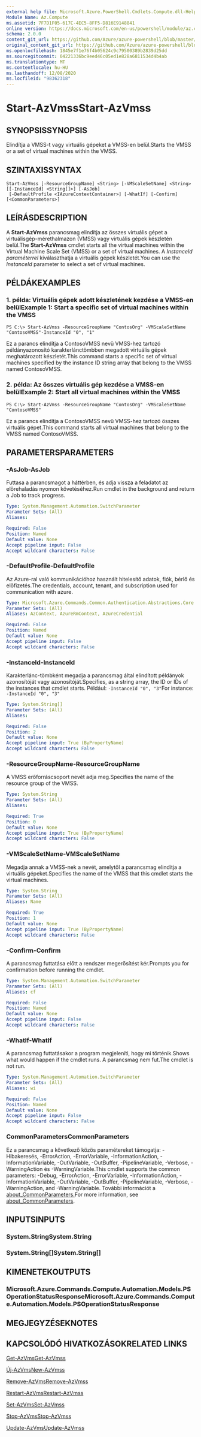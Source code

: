 ```yaml
---
external help file: Microsoft.Azure.PowerShell.Cmdlets.Compute.dll-Help.xml
Module Name: Az.Compute
ms.assetid: 7F7D1F05-617C-4EC5-8FF5-D816E9148841
online version: https://docs.microsoft.com/en-us/powershell/module/az.compute/start-azvmss
schema: 2.0.0
content_git_url: https://github.com/Azure/azure-powershell/blob/master/src/Compute/Compute/help/Start-AzVmss.md
original_content_git_url: https://github.com/Azure/azure-powershell/blob/master/src/Compute/Compute/help/Start-AzVmss.md
ms.openlocfilehash: 1845e7f1e76f4b05624c9c79500389b2839d25dd
ms.sourcegitcommit: 04221336bc9eed46c05ed1e828a6811534d4b4ab
ms.translationtype: MT
ms.contentlocale: hu-HU
ms.lasthandoff: 12/08/2020
ms.locfileid: "98362318"
---
```

# <span data-ttu-id="50e88-101">Start-AzVmss</span><span class="sxs-lookup"><span data-stu-id="50e88-101">Start-AzVmss</span></span>

## <span data-ttu-id="50e88-102">SYNOPSIS</span><span class="sxs-lookup"><span data-stu-id="50e88-102">SYNOPSIS</span></span>
<span data-ttu-id="50e88-103">Elindítja a VMSS-t vagy virtuális gépeket a VMSS-en belül.</span><span class="sxs-lookup"><span data-stu-id="50e88-103">Starts the VMSS or a set of virtual machines within the VMSS.</span></span>

## <span data-ttu-id="50e88-104">SZINTAXIS</span><span class="sxs-lookup"><span data-stu-id="50e88-104">SYNTAX</span></span>

```
Start-AzVmss [-ResourceGroupName] <String> [-VMScaleSetName] <String> [[-InstanceId] <String[]>] [-AsJob]
 [-DefaultProfile <IAzureContextContainer>] [-WhatIf] [-Confirm] [<CommonParameters>]
```

## <span data-ttu-id="50e88-105">LEÍRÁS</span><span class="sxs-lookup"><span data-stu-id="50e88-105">DESCRIPTION</span></span>
<span data-ttu-id="50e88-106">A **Start-AzVmss** parancsmag elindítja az összes virtuális gépet a virtuálisgép-mérethalmazon (VMSS) vagy virtuális gépek készletén belül.</span><span class="sxs-lookup"><span data-stu-id="50e88-106">The **Start-AzVmss** cmdlet starts all the virtual machines within the Virtual Machine Scale Set (VMSS) or a set of virtual machines.</span></span>
<span data-ttu-id="50e88-107">A *InstanceId paraméterrel* kiválaszthatja a virtuális gépek készletét.</span><span class="sxs-lookup"><span data-stu-id="50e88-107">You can use the *InstanceId* parameter to select a set of virtual machines.</span></span>

## <span data-ttu-id="50e88-108">PÉLDÁK</span><span class="sxs-lookup"><span data-stu-id="50e88-108">EXAMPLES</span></span>

### <span data-ttu-id="50e88-109">1. példa: Virtuális gépek adott készletének kezdése a VMSS-en belül</span><span class="sxs-lookup"><span data-stu-id="50e88-109">Example 1: Start a specific set of virtual machines within the VMSS</span></span>
```
PS C:\> Start-AzVmss -ResourceGroupName "ContosOrg" -VMScaleSetName "ContosoVMSS"-InstanceId "0", "1"
```

<span data-ttu-id="50e88-110">Ez a parancs elindítja a ContosoVMSS nevű VMSS-hez tartozó példányazonosító karakterlánctömbben megadott virtuális gépek meghatározott készletét.</span><span class="sxs-lookup"><span data-stu-id="50e88-110">This command starts a specific set of virtual machines specified by the instance ID string array that belong to the VMSS named ContosoVMSS.</span></span>

### <span data-ttu-id="50e88-111">2. példa: Az összes virtuális gép kezdése a VMSS-en belül</span><span class="sxs-lookup"><span data-stu-id="50e88-111">Example 2: Start all virtual machines within the VMSS</span></span>
```
PS C:\> Start-AzVmss -ResourceGroupName "ContosOrg" -VMScaleSetName "ContosoVMSS"
```

<span data-ttu-id="50e88-112">Ez a parancs elindítja a ContosoVMSS nevű VMSS-hez tartozó összes virtuális gépet.</span><span class="sxs-lookup"><span data-stu-id="50e88-112">This command starts all virtual machines that belong to the VMSS named ContosoVMSS.</span></span>

## <span data-ttu-id="50e88-113">PARAMETERS</span><span class="sxs-lookup"><span data-stu-id="50e88-113">PARAMETERS</span></span>

### <span data-ttu-id="50e88-114">-AsJob</span><span class="sxs-lookup"><span data-stu-id="50e88-114">-AsJob</span></span>
<span data-ttu-id="50e88-115">Futtasa a parancsmagot a háttérben, és adja vissza a feladatot az előrehaladás nyomon követéséhez.</span><span class="sxs-lookup"><span data-stu-id="50e88-115">Run cmdlet in the background and return a Job to track progress.</span></span>

```yaml
Type: System.Management.Automation.SwitchParameter
Parameter Sets: (All)
Aliases:

Required: False
Position: Named
Default value: None
Accept pipeline input: False
Accept wildcard characters: False
```

### <span data-ttu-id="50e88-116">-DefaultProfile</span><span class="sxs-lookup"><span data-stu-id="50e88-116">-DefaultProfile</span></span>
<span data-ttu-id="50e88-117">Az Azure-ral való kommunikációhoz használt hitelesítő adatok, fiók, bérlő és előfizetés.</span><span class="sxs-lookup"><span data-stu-id="50e88-117">The credentials, account, tenant, and subscription used for communication with azure.</span></span>

```yaml
Type: Microsoft.Azure.Commands.Common.Authentication.Abstractions.Core.IAzureContextContainer
Parameter Sets: (All)
Aliases: AzContext, AzureRmContext, AzureCredential

Required: False
Position: Named
Default value: None
Accept pipeline input: False
Accept wildcard characters: False
```

### <span data-ttu-id="50e88-118">-InstanceId</span><span class="sxs-lookup"><span data-stu-id="50e88-118">-InstanceId</span></span>
<span data-ttu-id="50e88-119">Karakterlánc-tömbként megadja a parancsmag által elindított példányok azonosítóját vagy azonosítóját.</span><span class="sxs-lookup"><span data-stu-id="50e88-119">Specifies, as a string array, the ID or IDs of the instances that cmdlet starts.</span></span>
<span data-ttu-id="50e88-120">Például: `-InstanceId "0", "3"`</span><span class="sxs-lookup"><span data-stu-id="50e88-120">For instance: `-InstanceId "0", "3"`</span></span>

```yaml
Type: System.String[]
Parameter Sets: (All)
Aliases:

Required: False
Position: 2
Default value: None
Accept pipeline input: True (ByPropertyName)
Accept wildcard characters: False
```

### <span data-ttu-id="50e88-121">-ResourceGroupName</span><span class="sxs-lookup"><span data-stu-id="50e88-121">-ResourceGroupName</span></span>
<span data-ttu-id="50e88-122">A VMSS erőforráscsoport nevét adja meg.</span><span class="sxs-lookup"><span data-stu-id="50e88-122">Specifies the name of the resource group of the VMSS.</span></span>

```yaml
Type: System.String
Parameter Sets: (All)
Aliases:

Required: True
Position: 0
Default value: None
Accept pipeline input: True (ByPropertyName)
Accept wildcard characters: False
```

### <span data-ttu-id="50e88-123">-VMScaleSetName</span><span class="sxs-lookup"><span data-stu-id="50e88-123">-VMScaleSetName</span></span>
<span data-ttu-id="50e88-124">Megadja annak a VMSS-nek a nevét, amelytől a parancsmag elindítja a virtuális gépeket.</span><span class="sxs-lookup"><span data-stu-id="50e88-124">Specifies the name of the VMSS that this cmdlet starts the virtual machines.</span></span>

```yaml
Type: System.String
Parameter Sets: (All)
Aliases: Name

Required: True
Position: 1
Default value: None
Accept pipeline input: True (ByPropertyName)
Accept wildcard characters: False
```

### <span data-ttu-id="50e88-125">-Confirm</span><span class="sxs-lookup"><span data-stu-id="50e88-125">-Confirm</span></span>
<span data-ttu-id="50e88-126">A parancsmag futtatása előtt a rendszer megerősítést kér.</span><span class="sxs-lookup"><span data-stu-id="50e88-126">Prompts you for confirmation before running the cmdlet.</span></span>

```yaml
Type: System.Management.Automation.SwitchParameter
Parameter Sets: (All)
Aliases: cf

Required: False
Position: Named
Default value: None
Accept pipeline input: False
Accept wildcard characters: False
```

### <span data-ttu-id="50e88-127">-WhatIf</span><span class="sxs-lookup"><span data-stu-id="50e88-127">-WhatIf</span></span>
<span data-ttu-id="50e88-128">A parancsmag futtatásakor a program megjeleníti, hogy mi történik.</span><span class="sxs-lookup"><span data-stu-id="50e88-128">Shows what would happen if the cmdlet runs.</span></span> <span data-ttu-id="50e88-129">A parancsmag nem fut.</span><span class="sxs-lookup"><span data-stu-id="50e88-129">The cmdlet is not run.</span></span>

```yaml
Type: System.Management.Automation.SwitchParameter
Parameter Sets: (All)
Aliases: wi

Required: False
Position: Named
Default value: None
Accept pipeline input: False
Accept wildcard characters: False
```

### <span data-ttu-id="50e88-130">CommonParameters</span><span class="sxs-lookup"><span data-stu-id="50e88-130">CommonParameters</span></span>
<span data-ttu-id="50e88-131">Ez a parancsmag a következő közös paramétereket támogatja: -Hibakeresés, -ErrorAction, -ErrorVariable, -InformationAction, -InformationVariable, -OutVariable, -OutBuffer, -PipelineVariable, -Verbose, -WarningAction és -WarningVariable.</span><span class="sxs-lookup"><span data-stu-id="50e88-131">This cmdlet supports the common parameters: -Debug, -ErrorAction, -ErrorVariable, -InformationAction, -InformationVariable, -OutVariable, -OutBuffer, -PipelineVariable, -Verbose, -WarningAction, and -WarningVariable.</span></span> <span data-ttu-id="50e88-132">További információt a [about_CommonParameters.](http://go.microsoft.com/fwlink/?LinkID=113216)</span><span class="sxs-lookup"><span data-stu-id="50e88-132">For more information, see [about_CommonParameters](http://go.microsoft.com/fwlink/?LinkID=113216).</span></span>

## <span data-ttu-id="50e88-133">INPUTS</span><span class="sxs-lookup"><span data-stu-id="50e88-133">INPUTS</span></span>

### <span data-ttu-id="50e88-134">System.String</span><span class="sxs-lookup"><span data-stu-id="50e88-134">System.String</span></span>

### <span data-ttu-id="50e88-135">System.String[]</span><span class="sxs-lookup"><span data-stu-id="50e88-135">System.String[]</span></span>

## <span data-ttu-id="50e88-136">KIMENETEK</span><span class="sxs-lookup"><span data-stu-id="50e88-136">OUTPUTS</span></span>

### <span data-ttu-id="50e88-137">Microsoft.Azure.Commands.Compute.Automation.Models.PSOperationStatusResponse</span><span class="sxs-lookup"><span data-stu-id="50e88-137">Microsoft.Azure.Commands.Compute.Automation.Models.PSOperationStatusResponse</span></span>

## <span data-ttu-id="50e88-138">MEGJEGYZÉSEK</span><span class="sxs-lookup"><span data-stu-id="50e88-138">NOTES</span></span>

## <span data-ttu-id="50e88-139">KAPCSOLÓDÓ HIVATKOZÁSOK</span><span class="sxs-lookup"><span data-stu-id="50e88-139">RELATED LINKS</span></span>

[<span data-ttu-id="50e88-140">Get-AzVms</span><span class="sxs-lookup"><span data-stu-id="50e88-140">Get-AzVmss</span></span>](./Get-AzVmss.md)

[<span data-ttu-id="50e88-141">Új-AzVms</span><span class="sxs-lookup"><span data-stu-id="50e88-141">New-AzVmss</span></span>](./New-AzVmss.md)

[<span data-ttu-id="50e88-142">Remove-AzVms</span><span class="sxs-lookup"><span data-stu-id="50e88-142">Remove-AzVmss</span></span>](./Remove-AzVmss.md)

[<span data-ttu-id="50e88-143">Restart-AzVms</span><span class="sxs-lookup"><span data-stu-id="50e88-143">Restart-AzVmss</span></span>](./Restart-AzVmss.md)

[<span data-ttu-id="50e88-144">Set-AzVms</span><span class="sxs-lookup"><span data-stu-id="50e88-144">Set-AzVmss</span></span>](./Set-AzVmss.md)

[<span data-ttu-id="50e88-145">Stop-AzVms</span><span class="sxs-lookup"><span data-stu-id="50e88-145">Stop-AzVmss</span></span>](./Stop-AzVmss.md)

[<span data-ttu-id="50e88-146">Update-AzVms</span><span class="sxs-lookup"><span data-stu-id="50e88-146">Update-AzVmss</span></span>](./Update-AzVmss.md)


